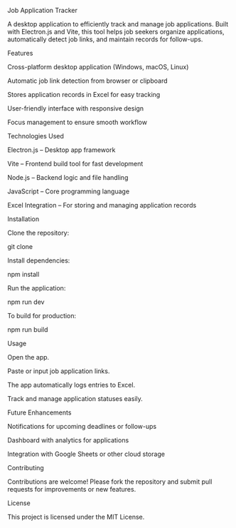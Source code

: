 Job Application Tracker

A desktop application to efficiently track and manage job applications. Built with Electron.js and Vite, this tool helps job seekers organize applications, automatically detect job links, and maintain records for follow-ups.

Features

Cross-platform desktop application (Windows, macOS, Linux)

Automatic job link detection from browser or clipboard

Stores application records in Excel for easy tracking

User-friendly interface with responsive design

Focus management to ensure smooth workflow

Technologies Used

Electron.js – Desktop app framework

Vite – Frontend build tool for fast development

Node.js – Backend logic and file handling

JavaScript – Core programming language

Excel Integration – For storing and managing application records

Installation

Clone the repository:

git clone <repository-url>


Install dependencies:

npm install


Run the application:

npm run dev


To build for production:

npm run build

Usage

Open the app.

Paste or input job application links.

The app automatically logs entries to Excel.

Track and manage application statuses easily.

Future Enhancements

Notifications for upcoming deadlines or follow-ups

Dashboard with analytics for applications

Integration with Google Sheets or other cloud storage

Contributing

Contributions are welcome! Please fork the repository and submit pull requests for improvements or new features.

License

This project is licensed under the MIT License.
